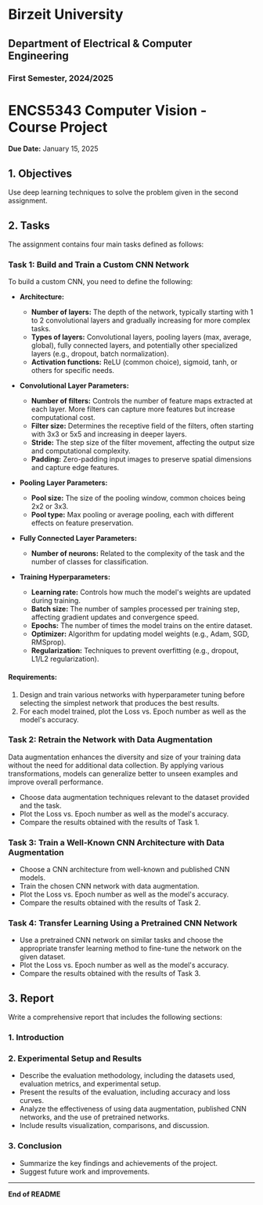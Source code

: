# Birzeit University
## Department of Electrical & Computer Engineering
### First Semester, 2024/2025

# ENCS5343 Computer Vision - Course Project
**Due Date:** January 15, 2025

## 1. Objectives
Use deep learning techniques to solve the problem given in the second assignment.

## 2. Tasks
The assignment contains four main tasks defined as follows:

### Task 1: Build and Train a Custom CNN Network
To build a custom CNN, you need to define the following:

- **Architecture:**
  - **Number of layers:** The depth of the network, typically starting with 1 to 2 convolutional layers and gradually increasing for more complex tasks.
  - **Types of layers:** Convolutional layers, pooling layers (max, average, global), fully connected layers, and potentially other specialized layers (e.g., dropout, batch normalization).
  - **Activation functions:** ReLU (common choice), sigmoid, tanh, or others for specific needs.

- **Convolutional Layer Parameters:**
  - **Number of filters:** Controls the number of feature maps extracted at each layer. More filters can capture more features but increase computational cost.
  - **Filter size:** Determines the receptive field of the filters, often starting with 3x3 or 5x5 and increasing in deeper layers.
  - **Stride:** The step size of the filter movement, affecting the output size and computational complexity.
  - **Padding:** Zero-padding input images to preserve spatial dimensions and capture edge features.

- **Pooling Layer Parameters:**
  - **Pool size:** The size of the pooling window, common choices being 2x2 or 3x3.
  - **Pool type:** Max pooling or average pooling, each with different effects on feature preservation.

- **Fully Connected Layer Parameters:**
  - **Number of neurons:** Related to the complexity of the task and the number of classes for classification.

- **Training Hyperparameters:**
  - **Learning rate:** Controls how much the model's weights are updated during training.
  - **Batch size:** The number of samples processed per training step, affecting gradient updates and convergence speed.
  - **Epochs:** The number of times the model trains on the entire dataset.
  - **Optimizer:** Algorithm for updating model weights (e.g., Adam, SGD, RMSprop).
  - **Regularization:** Techniques to prevent overfitting (e.g., dropout, L1/L2 regularization).

#### Requirements:
1. Design and train various networks with hyperparameter tuning before selecting the simplest network that produces the best results.
2. For each model trained, plot the Loss vs. Epoch number as well as the model's accuracy.

### Task 2: Retrain the Network with Data Augmentation
Data augmentation enhances the diversity and size of your training data without the need for additional data collection. By applying various transformations, models can generalize better to unseen examples and improve overall performance.

- Choose data augmentation techniques relevant to the dataset provided and the task.
- Plot the Loss vs. Epoch number as well as the model's accuracy.
- Compare the results obtained with the results of Task 1.

### Task 3: Train a Well-Known CNN Architecture with Data Augmentation
- Choose a CNN architecture from well-known and published CNN models.
- Train the chosen CNN network with data augmentation.
- Plot the Loss vs. Epoch number as well as the model's accuracy.
- Compare the results obtained with the results of Task 2.

### Task 4: Transfer Learning Using a Pretrained CNN Network
- Use a pretrained CNN network on similar tasks and choose the appropriate transfer learning method to fine-tune the network on the given dataset.
- Plot the Loss vs. Epoch number as well as the model's accuracy.
- Compare the results obtained with the results of Task 3.

## 3. Report
Write a comprehensive report that includes the following sections:

### 1. Introduction

### 2. Experimental Setup and Results
- Describe the evaluation methodology, including the datasets used, evaluation metrics, and experimental setup.
- Present the results of the evaluation, including accuracy and loss curves.
- Analyze the effectiveness of using data augmentation, published CNN networks, and the use of pretrained networks.
- Include results visualization, comparisons, and discussion.

### 3. Conclusion
- Summarize the key findings and achievements of the project.
- Suggest future work and improvements.

---

**End of README**
